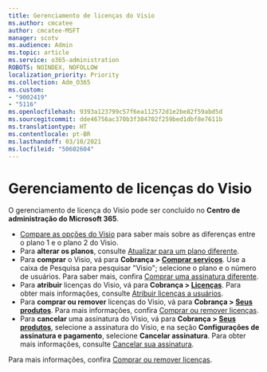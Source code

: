 ```yaml
---
title: Gerenciamento de licenças do Visio
ms.author: cmcatee
author: cmcatee-MSFT
manager: scotv
ms.audience: Admin
ms.topic: article
ms.service: o365-administration
ROBOTS: NOINDEX, NOFOLLOW
localization_priority: Priority
ms.collection: Adm_O365
ms.custom:
- "9002419"
- "5116"
ms.openlocfilehash: 9393a123799c57f6ea112572d1e2be82f59abd5d
ms.sourcegitcommit: dde46756ac370b3f384702f259bed1dbf8e7611b
ms.translationtype: HT
ms.contentlocale: pt-BR
ms.lasthandoff: 03/10/2021
ms.locfileid: "50602604"
---
```

# <a name="visio-license-management"></a>Gerenciamento de licenças do Visio

O gerenciamento de licença do Visio pode ser concluído no **Centro de administração do Microsoft 365**.

- [Compare as opções do Visio](https://www.microsoft.com/microsoft-365/visio/microsoft-visio-plans-and-pricing-compare-visio-options?rtc=1) para saber mais sobre as diferenças entre o plano 1 e o plano 2 do Visio.
- Para **alterar os planos**, consulte [Atualizar para um plano diferente](https://docs.microsoft.com/microsoft-365/commerce/subscriptions/upgrade-to-different-plan).
- Para **comprar** o Visio, vá para **Cobrança > [Comprar serviços](https://go.microsoft.com/fwlink/p/?linkid=868433)**. Use a caixa de Pesquisa para pesquisar "Visio"; selecione o plano e o número de usuários. Para saber mais, confira [Comprar uma assinatura diferente](https://docs.microsoft.com/microsoft-365/commerce/try-or-buy-microsoft-365#buy-a-different-subscription).
- Para **atribuir** licenças do Visio, vá para **Cobrança > [Licenças](https://go.microsoft.com/fwlink/p/?linkid=842264)**. Para obter mais informações, consulte [Atribuir licenças a usuários](https://docs.microsoft.com/microsoft-365/admin/manage/assign-licenses-to-users).
- Para **comprar ou remover** licenças do Visio, vá para **Cobrança > [Seus produtos](https://go.microsoft.com/fwlink/p/?linkid=842054)**. Para mais informações, confira [Comprar ou remover licenças](https://docs.microsoft.com/microsoft-365/commerce/licenses/buy-licenses#buy-or-remove-licenses-for-your-business-subscription).
- Para **cancelar** uma assinatura do Visio, vá para **Cobrança > [Seus produtos](https://go.microsoft.com/fwlink/p/?linkid=842054)**, selecione a assinatura do Visio, e na seção **Configurações de assinatura e pagamento**, selecione **Cancelar assinatura**. Para obter mais informações, consulte [Cancelar sua assinatura](https://docs.microsoft.com/microsoft-365/commerce/subscriptions/cancel-your-subscription).

Para mais informações, confira [Comprar ou remover licenças](https://docs.microsoft.com/microsoft-365/commerce/licenses/buy-licenses).